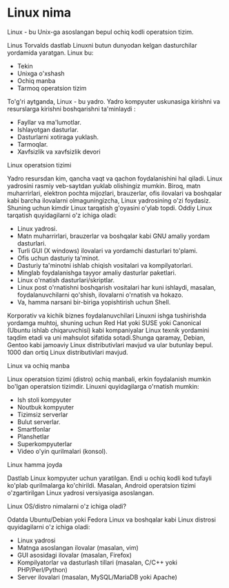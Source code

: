 # Linux nima

Linux - bu Unix-ga asoslangan bepul ochiq kodli operatsion tizim.

Linus Torvalds dastlab Linuxni butun dunyodan kelgan dasturchilar yordamida yaratgan. Linux bu:

- Tekin
- Unixga o'xshash
- Ochiq manba 
- Tarmoq operatsion tizim

To'g'ri aytganda, Linux - bu yadro. Yadro kompyuter uskunasiga kirishni va resurslarga kirishni boshqarishni ta'minlaydi :

- Fayllar va ma'lumotlar.
- Ishlayotgan dasturlar.
- Dasturlarni xotiraga yuklash.
- Tarmoqlar.
- Xavfsizlik va xavfsizlik devori



Linux operatsion tizimi


Yadro resursdan kim, qancha vaqt va qachon foydalanishini hal qiladi. Linux yadrosini rasmiy veb-saytdan yuklab olishingiz mumkin. Biroq, matn muharrirlari, elektron pochta mijozlari, brauzerlar, ofis ilovalari va boshqalar kabi barcha ilovalarni olmaguningizcha, Linux yadrosining o'zi foydasiz. Shuning uchun kimdir Linux tarqatish g'oyasini o'ylab topdi. Oddiy Linux tarqatish quyidagilarni o'z ichiga oladi:


- Linux yadrosi.
- Matn muharrirlari, brauzerlar va boshqalar kabi GNU amaliy yordam dasturlari.
- Turli GUI (X windows) ilovalari va yordamchi dasturlari to'plami.
- Ofis uchun dasturiy ta'minot.
- Dasturiy ta'minotni ishlab chiqish vositalari va kompilyatorlari.
- Minglab foydalanishga tayyor amaliy dasturlar paketlari.
- Linux o'rnatish dasturlari/skriptlar.
- Linux post o'rnatishni boshqarish vositalari har kuni ishlaydi, masalan, foydalanuvchilarni qo'shish, ilovalarni o'rnatish va hokazo.
- Va, hamma narsani bir-biriga yopishtirish uchun Shell.



Korporativ va kichik biznes foydalanuvchilari Linuxni ishga tushirishda yordamga muhtoj, shuning uchun Red Hat yoki SUSE yoki Canonical (Ubuntu ishlab chiqaruvchisi) kabi kompaniyalar Linux texnik yordamini taqdim etadi va uni mahsulot sifatida sotadi.Shunga qaramay, Debian, Gentoo kabi jamoaviy Linux distributivlari mavjud va ular butunlay bepul. 1000 dan ortiq Linux distributivlari mavjud.


Linux va ochiq manba

Linux operatsion tizimi (distro) ochiq manbali, erkin foydalanish mumkin bo'lgan operatsion tizimdir. Linuxni quyidagilarga o'rnatish mumkin:

- Ish stoli kompyuter
- Noutbuk kompyuter
- Tizimsiz serverlar
- Bulut serverlar.
- Smartfonlar
- Planshetlar
- Superkompyuterlar
- Video o'yin qurilmalari (konsol).




Linux hamma joyda

Dastlab Linux kompyuter uchun yaratilgan. Endi u ochiq kodli kod tufayli ko'plab qurilmalarga ko'chirildi. Masalan, Android operatsion tizimi o'zgartirilgan Linux yadrosi versiyasiga asoslangan.




Linux OS/distro nimalarni o'z ichiga oladi?


Odatda Ubuntu/Debian yoki Fedora Linux va boshqalar kabi Linux distrosi quyidagilarni o'z ichiga oladi:

- Linux yadrosi
- Matnga asoslangan ilovalar (masalan, vim)
- GUI asosidagi ilovalar (masalan, Firefox)
- Kompilyatorlar va dasturlash tillari (masalan, C/C++ yoki PHP/Perl/Python)
- Server ilovalari (masalan, MySQL/MariaDB yoki Apache)
